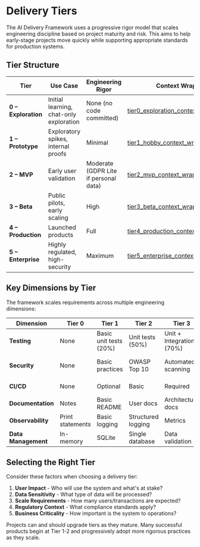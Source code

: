 # Delivery Tiers

The AI Delivery Framework uses a progressive rigor model that scales engineering discipline based on project maturity and risk. This aims to help early-stage projects move quickly while supporting appropriate standards for production systems.

## Tier Structure

| Tier | Use Case | Engineering Rigor | Context Wrapper |
|------|----------|-------------------|-----------------|
| **0 – Exploration** | Initial learning, chat-only exploration | None (no code committed) | [tier0_exploration_context_wrapper.md](../core/context_wrappers/tier0_exploration_context_wrapper.md) |
| **1 – Prototype** | Exploratory spikes, internal proofs | Minimal | [tier1_hobby_context_wrapper.md](../core/context_wrappers/tier1_hobby_context_wrapper.md) |
| **2 – MVP** | Early user validation | Moderate (GDPR Lite if personal data) | [tier2_mvp_context_wrapper.md](../core/context_wrappers/tier2_mvp_context_wrapper.md) |
| **3 – Beta** | Public pilots, early scaling | High | [tier3_beta_context_wrapper.md](../core/context_wrappers/tier3_beta_context_wrapper.md) |
| **4 – Production** | Launched products | Full | [tier4_production_context_wrapper.md](../core/context_wrappers/tier4_production_context_wrapper.md) |
| **5 – Enterprise** | Highly regulated, high-security | Maximum | [tier5_enterprise_context_wrapper.md](../core/context_wrappers/tier5_enterprise_context_wrapper.md) |

## Key Dimensions by Tier

The framework scales requirements across multiple engineering dimensions:

| Dimension | Tier 0 | Tier 1 | Tier 2 | Tier 3 | Tier 4 | Tier 5 |
|-----------|--------|--------|--------|--------|--------|--------|
| **Testing** | None | Basic unit tests (20%) | Unit tests (50%) | Unit + Integration (70%) | Comprehensive (85%+) | Exhaustive (95%+) |
| **Security** | None | Basic practices | OWASP Top 10 | Automated scanning | Pentesting | Advanced threat modeling |
| **CI/CD** | None | Optional | Basic | Required | Staging pipeline | Multiple environments |
| **Documentation** | Notes | Basic README | User docs | Architecture docs | Full system docs | Compliance docs |
| **Observability** | Print statements | Basic logging | Structured logging | Metrics | APM | Distributed tracing |
| **Data Management** | In-memory | SQLite | Single database | Data validation | Backup/DR | Full data governance |

## Selecting the Right Tier

Consider these factors when choosing a delivery tier:

1. **User Impact** - Who will use the system and what's at stake?
2. **Data Sensitivity** - What type of data will be processed?
3. **Scale Requirements** - How many users/transactions are expected?
4. **Regulatory Context** - What compliance standards apply?
5. **Business Criticality** - How important is the system to operations?

Projects can and should upgrade tiers as they mature. Many successful products begin at Tier 1-2 and progressively adopt more rigorous practices as they scale. 